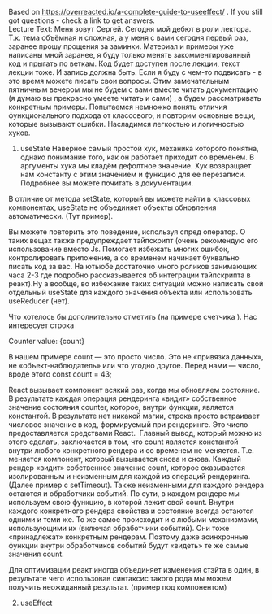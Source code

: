 Based on https://overreacted.io/a-complete-guide-to-useeffect/ . If you still got questions - check a link to get answers.  
Lecture Text:
Меня зовут Сергей. Сегодня мой дебют в роли лектора. Т.к. тема объёмная и сложная, а у меня с вами сегодня первый раз, заранее прошу прощения за заминки. Материал и примеры уже написаны мной заранее, я буду только менять закомментированный код и прыгать по веткам. Код будет доступен после лекции, текст лекции тоже. И запись должна быть. Если я буду с чем-то подвисать - в это время можете писать свои вопросы.
Этим замечательным пятничным вечером мы не будем с вами вместе читать документацию (я думаю вы прекрасно умеете читать и сами) , а будем рассматривать конкретным примеры. Попытаемся немножко понять отличия функционального подхода от классового, и повторим основные вещи, которые вызывают ошибки. Насладимся легкостью и логичностью хуков.

1) useState 
Наверное самый простой хук, механика которого понятна, однако понимание того, как он работает приходит со временем. В аргументы хука мы кладём дефолтное значение. Хук возвращает нам константу с этим значением и функцию для ее перезаписи. Подробнее вы можете почитать в документации. 

В отличие от метода setState, который вы можете найти в классовых компонентах, useState не объединяет объекты обновления автоматически. (Тут пример). 

Вы можете повторить это поведение, используя спред оператор. О таких вещах также предупреждает тайпскрипт (очень рекомендую его использование вместо  Js. Помогает избежать многих ошибок, контролировать приложение, а со временем начинает буквально писать код за вас. На ютьюбе достаточно много роликов занимающих часа 2-3 где подробно рассказывается об интеграции тайпскрипта в реакт).Ну а вообще, во избежание таких ситуаций можно написать свой отдельный useState для каждого значения объекта или использовать  useReducer (нет).

Что хотелось бы дополнительно отметить (на примере счетчика ).
Нас интересует строка <p>Counter value: {count}</p>
В нашем примере count — это просто число. Это не «привязка данных», не «объект-наблюдатель» или что угодно другое. Перед нами —  число, вроде этого const count = 43;

React вызывает компонент всякий раз, когда мы обновляем состояние. В результате каждая операция рендеринга «видит» собственное значение состояния counter, которое, внутри функции, является константой. В результате нет никакой магии, строка просто встраивает числовое значение в код, формируемый при рендеринге. Это число предоставляется средствами React. 
Главный вывод, который можно из этого сделать, заключается в том, что count является константой внутри любого конкретного рендера и со временем не меняется. Т.е. меняется компонент, который вызывается снова и снова. Каждый рендер «видит» собственное значение count, которое оказывается изолированным и неизменным для каждой из операций рендеринга.
(Далее пример с setTimeout). 
Также неизменными для каждого рендера остаются и обработчики событий. По сути, в каждом рендере мы используем свою функцию, в которой лежит свой count. Внутри каждого конкретного рендера свойства и состояние всегда остаются одними и теми же. То же самое происходит и с любыми механизмами, использующими их (включая обработчики событий). Они тоже «принадлежат» конкретным рендерам. Поэтому даже асинхронные функции внутри обработчиков событий будут «видеть» те же самые значения count.

Для оптимизации реакт иногда объединяет изменения стэйта в один, в результате чего использовав синтаксис такого рода мы можем получить неожиданный результат. (пример под компонентом)

2) useEffect
